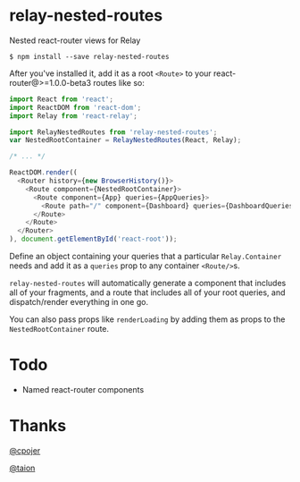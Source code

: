 relay-nested-routes
=========================
Nested react-router views for Relay

    $ npm install --save relay-nested-routes

After you've installed it, add it as a root `<Route>` to your
react-router@>=1.0.0-beta3 routes like so:

```js
import React from 'react';
import ReactDOM from 'react-dom';
import Relay from 'react-relay';

import RelayNestedRoutes from 'relay-nested-routes';
var NestedRootContainer = RelayNestedRoutes(React, Relay);

/* ... */

ReactDOM.render((
  <Router history={new BrowserHistory()}>
    <Route component={NestedRootContainer}>
      <Route component={App} queries={AppQueries}>
        <Route path="/" component={Dashboard} queries={DashboardQueries}/>
      </Route>
    </Route>
  </Router>
), document.getElementById('react-root'));
```

Define an object containing your queries that a particular `Relay.Container`
needs and add it as a `queries` prop to any container `<Route/>`s.

`relay-nested-routes` will automatically generate a component that includes all
of your fragments, and a route that includes all of your root queries,
and dispatch/render everything in one go.

You can also pass props like `renderLoading` by adding them as props to the
`NestedRootContainer` route.

# Todo

* Named react-router components

# Thanks

[@cpojer](https://github.com/cpojer)

[@taion](https://github.com/taion)
